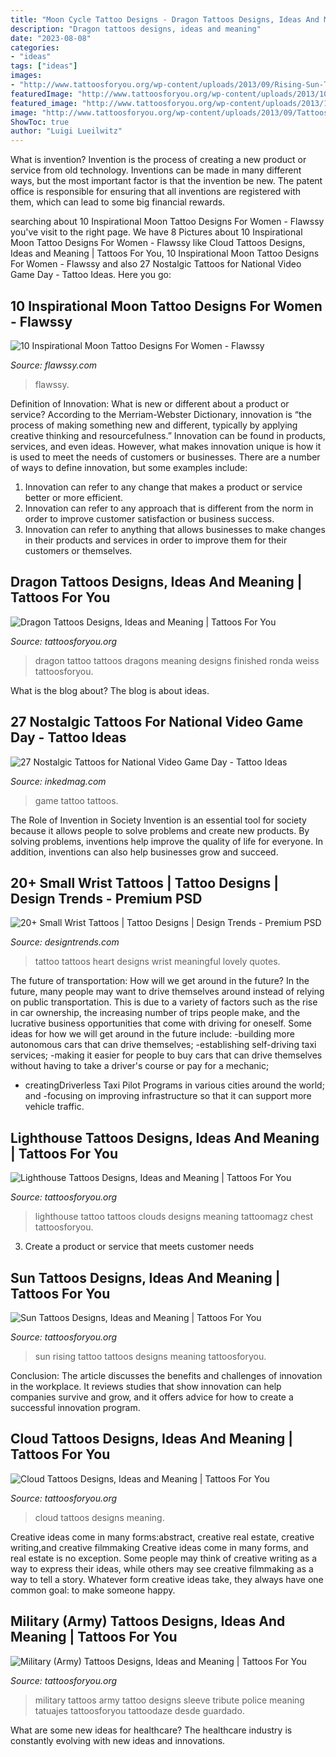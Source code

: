```yaml
---
title: "Moon Cycle Tattoo Designs - Dragon Tattoos Designs, Ideas And Meaning"
description: "Dragon tattoos designs, ideas and meaning"
date: "2023-08-08"
categories:
- "ideas"
tags: ["ideas"]
images:
- "http://www.tattoosforyou.org/wp-content/uploads/2013/09/Rising-Sun-Tattoo.jpg"
featuredImage: "http://www.tattoosforyou.org/wp-content/uploads/2013/10/Cloud-Tattoos-Designs.jpg"
featured_image: "http://www.tattoosforyou.org/wp-content/uploads/2013/11/Lighthouse-Tattoos.jpg"
image: "http://www.tattoosforyou.org/wp-content/uploads/2013/09/Tattoos-of-Dragons-768x1024.jpg"
ShowToc: true
author: "Luigi Lueilwitz"
---
```



What is invention?
Invention is the process of creating a new product or service from old technology. Inventions can be made in many different ways, but the most important factor is that the invention be new. 
The patent office is responsible for ensuring that all inventions are registered with them, which can lead to some big financial rewards.

	

		
searching about 10 Inspirational Moon Tattoo Designs For Women - Flawssy you've visit to the right page. We have 8 Pictures about 10 Inspirational Moon Tattoo Designs For Women - Flawssy like Cloud Tattoos Designs, Ideas and Meaning | Tattoos For You, 10 Inspirational Moon Tattoo Designs For Women - Flawssy and also 27 Nostalgic Tattoos for National Video Game Day - Tattoo Ideas. Here you go:
		
    
## 10 Inspirational Moon Tattoo Designs For Women - Flawssy

<img loading=lazy src="https://www.flawssy.com/wp-content/uploads/2016/06/Cat-Moon-Tattoo-Design-Women-1.jpg" onerror="this.onerror=null;this.src='https://tse1.mm.bing.net/th?id=OIP.5xTHUZ1MOki1hrPCnYxAmQHaJ4&amp;pid=15.1';" alt="10 Inspirational Moon Tattoo Designs For Women - Flawssy">

_Source: flawssy.com_

>flawssy. 

	

Definition of Innovation: What is new or different about a product or service?
According to the Merriam-Webster Dictionary, innovation is “the process of making something new and different, typically by applying creative thinking and resourcefulness.” Innovation can be found in products, services, and even ideas. However, what makes innovation unique is how it is used to meet the needs of customers or businesses. There are a number of ways to define innovation, but some examples include: 
1. Innovation can refer to any change that makes a product or service better or more efficient.
2. Innovation can refer to any approach that is different from the norm in order to improve customer satisfaction or business success.
3. Innovation can refer to anything that allows businesses to make changes in their products and services in order to improve them for their customers or themselves.

    
## Dragon Tattoos Designs, Ideas And Meaning | Tattoos For You

<img loading=lazy src="http://www.tattoosforyou.org/wp-content/uploads/2013/09/Tattoos-of-Dragons-768x1024.jpg" onerror="this.onerror=null;this.src='https://tse3.mm.bing.net/th?id=OIP.q4kgPFecNDJ3zL9K9V9_nAHaJ4&amp;pid=15.1';" alt="Dragon Tattoos Designs, Ideas and Meaning | Tattoos For You">

_Source: tattoosforyou.org_

>dragon tattoo tattoos dragons meaning designs finished ronda weiss tattoosforyou. 

	

What is the blog about?
The blog is about ideas.

    
## 27 Nostalgic Tattoos For National Video Game Day - Tattoo Ideas

<img loading=lazy src="https://www.inkedmag.com/.image/t_share/MTY1MzMyODg3NTQ4MjA4NzEz/video-game-tattoos-fb.jpg" onerror="this.onerror=null;this.src='https://tse3.mm.bing.net/th?id=OIP.h_gHmHVFC5AUp7auwtML2gHaD4&amp;pid=15.1';" alt="27 Nostalgic Tattoos for National Video Game Day - Tattoo Ideas">

_Source: inkedmag.com_

>game tattoo tattoos. 

	

The Role of Invention in Society
Invention is an essential tool for society because it allows people to solve problems and create new products. By solving problems, inventions help improve the quality of life for everyone. In addition, inventions can also help businesses grow and succeed.

    
## 20+ Small Wrist Tattoos | Tattoo Designs | Design Trends - Premium PSD

<img loading=lazy src="https://images.designtrends.com/wp-content/uploads/2016/03/25121558/Lovely-Heart-Tattoo-.jpg" onerror="this.onerror=null;this.src='https://tse3.mm.bing.net/th?id=OIP.eYvzs9100--Eny2-llzCXwHaHa&amp;pid=15.1';" alt="20+ Small Wrist Tattoos | Tattoo Designs | Design Trends - Premium PSD">

_Source: designtrends.com_

>tattoo tattoos heart designs wrist meaningful lovely quotes. 

	

The future of transportation: How will we get around in the future?
In the future, many people may want to drive themselves around instead of relying on public transportation. This is due to a variety of factors such as the rise in car ownership, the increasing number of trips people make, and the lucrative business opportunities that come with driving for oneself. 
Some ideas for how we will get around in the future include: 
-building more autonomous cars that can drive themselves; 
-establishing self-driving taxi services; 
-making it easier for people to buy cars that can drive themselves without having to take a driver's course or pay for a mechanic; 
- creatingDriverless Taxi Pilot Programs in various cities around the world; and 
-focusing on improving infrastructure so that it can support more vehicle traffic.

    
## Lighthouse Tattoos Designs, Ideas And Meaning | Tattoos For You

<img loading=lazy src="http://www.tattoosforyou.org/wp-content/uploads/2013/11/Lighthouse-Tattoos.jpg" onerror="this.onerror=null;this.src='https://tse2.mm.bing.net/th?id=OIP.LpJWcFl-A9t9SOdcCOe0sAHaJ-&amp;pid=15.1';" alt="Lighthouse Tattoos Designs, Ideas and Meaning | Tattoos For You">

_Source: tattoosforyou.org_

>lighthouse tattoo tattoos clouds designs meaning tattoomagz chest tattoosforyou. 

	

3. Create a product or service that meets customer needs

    
## Sun Tattoos Designs, Ideas And Meaning | Tattoos For You

<img loading=lazy src="http://www.tattoosforyou.org/wp-content/uploads/2013/09/Rising-Sun-Tattoo.jpg" onerror="this.onerror=null;this.src='https://tse1.mm.bing.net/th?id=OIP.YkPHO8o7aBvwu7rjyfb3aAHaNs&amp;pid=15.1';" alt="Sun Tattoos Designs, Ideas and Meaning | Tattoos For You">

_Source: tattoosforyou.org_

>sun rising tattoo tattoos designs meaning tattoosforyou. 

	

Conclusion:
The article discusses the benefits and challenges of innovation in the workplace. It reviews studies that show innovation can help companies survive and grow, and it offers advice for how to create a successful innovation program.

    
## Cloud Tattoos Designs, Ideas And Meaning | Tattoos For You

<img loading=lazy src="http://www.tattoosforyou.org/wp-content/uploads/2013/10/Cloud-Tattoos-Designs.jpg" onerror="this.onerror=null;this.src='https://tse1.mm.bing.net/th?id=OIP.pjtQlim4Sl_V-L5reO5NJgHaJ6&amp;pid=15.1';" alt="Cloud Tattoos Designs, Ideas and Meaning | Tattoos For You">

_Source: tattoosforyou.org_

>cloud tattoos designs meaning. 

	

Creative ideas come in many forms:abstract, creative real estate, creative writing,and creative filmmaking
Creative ideas come in many forms, and real estate is no exception. Some people may think of creative writing as a way to express their ideas, while others may see creative filmmaking as a way to tell a story. Whatever form creative ideas take, they always have one common goal: to make someone happy.

    
## Military (Army) Tattoos Designs, Ideas And Meaning | Tattoos For You

<img loading=lazy src="http://www.tattoosforyou.org/wp-content/uploads/2013/10/Military-Tribute-Tattoos-768x1024.jpg" onerror="this.onerror=null;this.src='https://tse2.mm.bing.net/th?id=OIP.PStC_xY8mbZExjSWOG4i4gHaJ4&amp;pid=15.1';" alt="Military (Army) Tattoos Designs, Ideas and Meaning | Tattoos For You">

_Source: tattoosforyou.org_

>military tattoos army tattoo designs sleeve tribute police meaning tatuajes tattoosforyou tattoodaze desde guardado. 

	

What are some new ideas for healthcare?
The healthcare industry is constantly evolving with new ideas and innovations.

